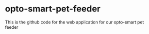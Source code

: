 # opto-smart-pet-feeder

This is the github code for the web application for our opto-smart pet feeder
